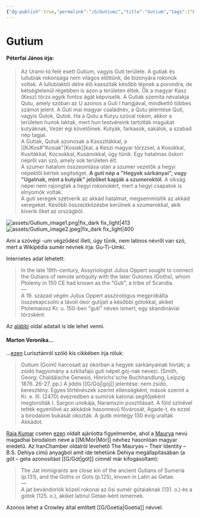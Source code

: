 ```yaml
---
{"dg-publish":true,"permalink":"/G/Gutium/","title":"Gutium","tags":["Englishtexttranslated"],"created":"2025-05-01T15:55","updated":"2025-09-28T21:32"}
---
```



# Gutium

#### Péterfai János írja:

> Az Urami-tó felé esett Gutium, vagyis Guti területe. A gutiak és lullubiak rokonsága nem világos előttünk, de bizonyára rokonok voltak. A lullubiaktól délre élő kassziták később lépnek a porondra, de kétségtelenül régebben is azon a területen éltek. Ők a magyar Kasz (Kesz) törzs egyik fontos ágát képviselik. A Gutiak szemita névalakja Qutu, amely szóban az U azonos a Guti I hangjával, mindkettő többes számot jelent. A Guti mai magyar családnév, a Qutu jelentése Quti, vagyis Gutok, Qutok. Ha a Qutu a Kutyu szóval rokon, akkor a területen hunok laktak, mert hun testvéreink tartották magukat kutyáknak, Vezér égi követőinek. Kutyák, farkasok, sakálok, a szabad nép tagjai.  
> A Gutiak, Qutuk azonosak a Kasszitákkal, a [[K/Kos#"Kosiak"\|Kosiak]]kal, a Keszi magyar törzzsel, a Kosokkal, Kusitákkal, Kocsokkal, Kusánokkal, úgy tűnik. Egy hatalmas őskori népről van szó, amely sok területen élt.  
> A szumer hatalom összeomlása után a szumer vezetők a hegyi népektől kértek segítséget. **A guti nép a "Hegyek sárkányai", vagy "Ugatnak, mint a kutyák" jelzőket kapják a szumeroktól**. A síkság népei nem rajongtak a hegyi rokonokért, mert a hegyi csapatok is elnyomók voltak.  
> A guti seregek szétverik az akkád hatalmat, megsemmisítik az akkád seregeket. Később összeütközésbe kerülnek a szumerokkal, akik kiverik őket az országból.  

![assets/Gutium_image1.png|fix_dark fix_light|413](/img/user/G/assets/Gutium_image1.png)![assets/Gutium_image2.jpeg|fix_dark fix_light|400](/img/user/G/assets/Gutium_image2.jpeg)

Ami a szóvégi -um végződést illeti, úgy tűnik, nem latinos névről van szó, mert a Wikipédia sumér névnek írja: Gu-Ti-Umki.  

Internetes adat lehetett:  
> In the late 19th-century, Assyriologist Julius Oppert sought to connect the Gutians of remote antiquity with the later Gutones (Goths), whom Ptolemy in 150 CE had known as the "Guti", a tribe of Scandia.  
> —  
> A 19. század végén Julius Oppert asszirológus megpróbálta összekapcsolni a távoli ókor gutijait a későbbi gótokkal, akiket Ptolemaiosz Kr. u. 150-ben "guti" néven ismert, egy skandináviai törzsként.  

Az [alábbi](https://en.m.wikipedia.org/wiki/Gutian_people) oldal adatait is ide lehet venni.  

#### Marton Veronika...

...[ezen](http://www.magtudin.org/Lurisztan.htm) Lurisztánról szóló kis cikkében írja róluk:  
> Gutium (Goim) harcosait az ókorban a hegyek sárkányainak hívták; a zsidó hagyomány a szkítafajú guti népet gój-nak nevezi. (Smith, Georg: Chaldäische Genesis, Hinrichs'sche Buchhandlung, Leipzig 1876. 26-27. pp.) A jiddis [[G/Gój\|gój]] jelentése: nem zsidó, keresztény. Egyes történészek szerint ellenségként, mások szerint a Kr. e. III. (2470) évezredben a sumirok katonai segítőjeként megtorolták I. Sargon unokája, Naramszin pusztításait. A föld színével tették egyenlővé az akkádok hasonnevű fővárosát, Agade-t, és ezzel a birodalom bukását okozták. A gutik mintegy 130 évig uralták Akkádot.  

[Raja Kumar](https://www.quora.com/profile/Raja-Kumar-2660) cseten [ezen](http://www.iranchamber.com/history/articles/iranic_identity_of_mauryas1.php) oldalt ajánlotta figyelmembe, ahol a [Maurya](https://en.wikipedia.org/wiki/Maurya_Empire) nevú magadhai birodalom neve a [[M/Mór\|Mór]] névhez hasonlóan magyar eredetű. Az IranChamber oldalról levehető The Mauryas – Their Identity – B.S. Dehiya című anyagból amit ide tehetünk Dehiya megállapításában (a gót – geta azonosítást [[G/Gót\|gót]] címnél már kifogásoltam):  
> The Jat immigrants are close kin of the ancient Gutians of Sumeria (p.131), and the Goths or Gots (p.125), known in Latin as Getae.  
> —  
> A jat bevándorlók közeli rokonai az ősi sumér gútaiaknak (131. o.) és a gótok (125. o.), akiket latinul Getae-ként ismernek.  

Azonos lehet a Crowley által említett [[G/Goetia\|Goetia]] névvel.  